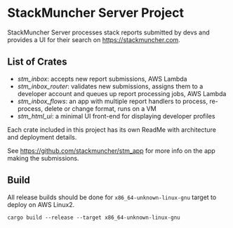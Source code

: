 # StackMuncher Server Project

StackMuncher Server processes stack reports submitted by devs and provides a UI for their search on https://stackmuncher.com. 

## List of Crates

* _stm_inbox_: accepts new report submissions, AWS Lambda
* _stm_inbox_router_: validates new submissions, assigns them to a developer account and queues up report processing jobs, AWS Lambda
* _stm_inbox_flows_: an app with multiple report handlers to process, re-process, delete or change format, runs on a VM
* _stm_html_ui_: a minimal UI front-end for displaying developer profiles

Each crate included in this project has its own ReadMe with architecture and deployment details.

See https://github.com/stackmuncher/stm_app for more info on the app making the submissions.


## Build

All release builds should be done for `x86_64-unknown-linux-gnu` target to deploy on AWS Linux2. 

```
cargo build --release --target x86_64-unknown-linux-gnu
```